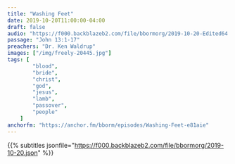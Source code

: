 ```yaml
---
title: "Washing Feet"
date: 2019-10-20T11:00:00-04:00
draft: false
audio: "https://f000.backblazeb2.com/file/bbormorg/2019-10-20-Edited64.MP3"
passage: "John 13:1-17"
preachers: "Dr. Ken Waldrup"
images: ["/img/freely-20445.jpg"]
tags: [
        "blood",
        "bride",
        "christ",
        "god",
        "jesus",
        "lamb",
        "passover",
        "people"
    ]
anchorfm: "https://anchor.fm/bborm/episodes/Washing-Feet-e81aie"
---
```

{{% subtitles jsonfile="https://f000.backblazeb2.com/file/bbormorg/2019-10-20.json" %}}
